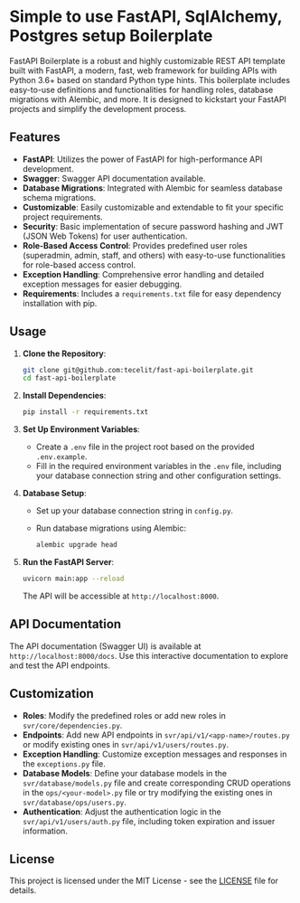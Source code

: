 # Simple to use FastAPI, SqlAlchemy, Postgres setup Boilerplate

FastAPI Boilerplate is a robust and highly customizable REST API template built with FastAPI, a modern, fast, web framework for building APIs with Python 3.6+ based on standard Python type hints. This boilerplate includes easy-to-use definitions and functionalities for handling roles, database migrations with Alembic, and more. It is designed to kickstart your FastAPI projects and simplify the development process.

## Features

- **FastAPI**: Utilizes the power of FastAPI for high-performance API development.
- **Swagger**: Swagger API documentation available.
- **Database Migrations**: Integrated with Alembic for seamless database schema migrations.
- **Customizable**: Easily customizable and extendable to fit your specific project requirements.
- **Security**: Basic implementation of secure password hashing and JWT (JSON Web Tokens) for user authentication.
- **Role-Based Access Control**: Provides predefined user roles (superadmin, admin, staff, and others) with easy-to-use functionalities for role-based access control.
- **Exception Handling**: Comprehensive error handling and detailed exception messages for easier debugging.
- **Requirements**: Includes a `requirements.txt` file for easy dependency installation with pip.

## Usage

1. **Clone the Repository**:

   ```bash
   git clone git@github.com:tecelit/fast-api-boilerplate.git
   cd fast-api-boilerplate
   ```

2. **Install Dependencies**:

   ```bash
   pip install -r requirements.txt
   ```

3. **Set Up Environment Variables**:

   - Create a `.env` file in the project root based on the provided `.env.example`.
   - Fill in the required environment variables in the `.env` file, including your database connection string and other configuration settings.

4. **Database Setup**:

   - Set up your database connection string in `config.py`.
   - Run database migrations using Alembic:

     ```bash
     alembic upgrade head
     ```

5. **Run the FastAPI Server**:

   ```bash
   uvicorn main:app --reload
   ```

   The API will be accessible at `http://localhost:8000`.

## API Documentation

The API documentation (Swagger UI) is available at `http://localhost:8000/docs`. Use this interactive documentation to explore and test the API endpoints.

## Customization

- **Roles**: Modify the predefined roles or add new roles in `svr/core/dependencies.py`.
- **Endpoints**: Add new API endpoints in `svr/api/v1/<app-name>/routes.py` or modify existing ones in `svr/api/v1/users/routes.py`.
- **Exception Handling**: Customize exception messages and responses in the `exceptions.py` file.
- **Database Models**: Define your database models in the `svr/database/models.py` file and create corresponding CRUD operations in the `ops/<your-model>.py` file or try modifying the existing ones in `svr/database/ops/users.py`.
- **Authentication**: Adjust the authentication logic in the `svr/api/v1/users/auth.py` file, including token expiration and issuer information.


## License

This project is licensed under the MIT License - see the [LICENSE](LICENSE) file for details.